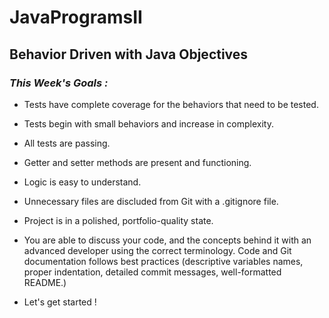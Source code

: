 # JavaProgramsII

## Behavior Driven with Java Objectives


### *This Week's Goals :*

- Tests have complete coverage for the behaviors that need to be tested.
- Tests begin with small behaviors and increase in complexity.
- All tests are passing.
- Getter and setter methods are present and functioning.
- Logic is easy to understand.
- Unnecessary files are discluded from Git with a .gitignore file.
- Project is in a polished, portfolio-quality state.
- You are able to discuss your code, and the concepts behind it with an advanced developer using the correct terminology.
  Code and Git documentation follows best practices (descriptive variables names, proper indentation, detailed commit messages, well-formatted README.)

- Let's get started !

